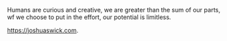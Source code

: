 Humans are curious and creative,
we are greater than the sum of our parts,
wf we choose to put in the effort,
our potential is limitless.  

 https://joshuaswick.com.
